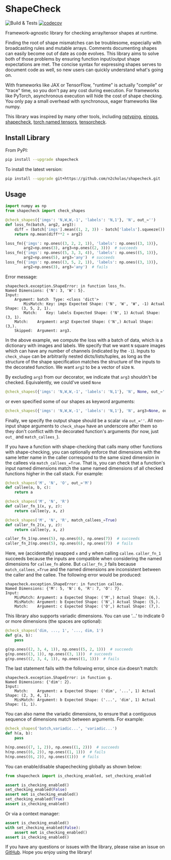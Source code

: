 
# ShapeCheck

![Build & Tests](https://github.com/n2cholas/shapecheck/workflows/Build%20and%20Tests/badge.svg)
[![codecov](https://codecov.io/gh/n2cholas/shapecheck/branch/main/graph/badge.svg?token=KAW5F029PM)](https://codecov.io/gh/n2cholas/shapecheck)

Framework-agnostic library for checking array/tensor shapes at runtime.

Finding the root of shape mismatches can be troublesome, especially with
broadcasting rules and mutable arrays. Comments documenting shapes can easily
become out of date as code evolves. This library aims to solve both of those
problems by ensuring function input/output shape expectations are met. The
concise syntax for expressing shapes serves to document code as well, so new
users can quickly understand what's going on.

With frameworks like JAX or TensorFlow, "runtime" is actually "compile" or
"trace" time, so you don't pay any cost during execution. For frameworks like
PyTorch, asynchronous execution will hide the cost of shape checking. You only
pay a small overhead with synchronous, eager frameworks like numpy.

This library was inspired by many other tools, including
[nptyping](https://github.com/ramonhagenaars/nptyping),
[einops](https://github.com/arogozhnikov/einops),
[shapecheck](https://github.com/rosshemsley/shapecheck), [torch named
tensors](https://pytorch.org/docs/stable/named_tensor.html),
[tensorcheck](https://github.com/bodin-e/tensorcheck).

## Install Library

From PyPI:

```bash
pip install --upgrade shapecheck
```

To install the latest version:

```bash
pip install --upgrade git+https://github.com/n2cholas/shapecheck.git
```

## Usage

```python
import numpy as np
from shapecheck import check_shapes

@check_shapes({'imgs': 'N,W,W,-1', 'labels': 'N,1'}, 'N', out_='')
def loss_fn(batch, arg2, arg3):
    diff = (batch['imgs'].mean((1, 2, 3)) - batch['labels'].squeeze())
    return np.mean(diff**2 + arg2)

loss_fn({'imgs': np.ones((3, 2, 2, 1)), 'labels': np.ones((3, 1))},
        arg2=np.ones(3), arg3=np.ones((2, 3)))  # succeeds
loss_fn({'imgs': np.ones((5, 3, 3, 4)), 'labels': np.ones((5, 1))},
        arg2=np.ones(5), arg3='any')  # succeeds
loss_fn({'imgs': np.ones((3, 5, 2, 1)), 'labels': np.ones((3, 1))},
        arg2=np.ones(3), arg3='any')  # fails
```

Error message:

```
shapecheck.exception.ShapeError: in function loss_fn.
Named Dimensions: {'N': 3, 'W': 5}.
Input:
    Argument: batch  Type: <class 'dict'>
        MisMatch: Key: imgs Expected Shape: ('N', 'W', 'W', -1) Actual Shape: (3, 5, 2, 1).
        Match:    Key: labels Expected Shape: ('N', 1) Actual Shape: (3, 1).
    Match:    Argument: arg2 Expected Shape: ('N',) Actual Shape: (3,).
    Skipped:  Argument: arg3.
```

In the above example, we compute the loss with a batch of data, which is a
dictionary with images and labels. We specify that we want `N` square images
which can have any number of channels (indicated by the `-1`).  Inputs to
`check_shape` can be arbitrarily nested dicts/lists/tuples, as long as the
structure of the shape specification matches the structure of the inputs to the
decorated function. We want `arg2` to be a vector of size `N`.

By excluding `arg3` from our decorator, we indicate that `arg3` shouldn't be
checked. Equivalently, we could've used `None`

```python
@check_shapes({'imgs': 'N,W,W,-1', 'labels': 'N,1'}, 'N', None, out_='')
```

or even specified some of our shapes as keyword arguments:

```python
@check_shapes({'imgs': 'N,W,W,-1', 'labels': 'N,1'}, 'N', arg3=None, out_='')
```

Finally, we specify the output shape should be a scalar via `out_=''`. All
non-input shape arguments to `check_shape` have an underscore after them so
they don't conflict with the decorated function's arguments (for now, just
`out_` and `match_callees_`).

If you have a function with shape-checking that calls many other functions with
shape-checking, you can optionally enforce that dimensions with the same letter
name in the caller correspond to the same sized dimension in the callees via
`match_callees_=True`.  That is, you can check that a function's input named
dimensions match the same named dimensions of all checked functions higher in
the call stack. For example:

```python
@check_shapes('M', 'N', 'O', out_='M')
def callee(a, b, c):
    return a

@check_shapes('M', 'N', 'R')
def caller_fn_1(x, y, z):
    return callee(y, x, z)

@check_shapes('M', 'N', 'R', match_callees_=True)
def caller_fn_2(x, y, z):
    return callee(y, x, z)

caller_fn_1(np.ones(5), np.ones(6), np.ones(7))  # succeeds
caller_fn_2(np.ones(5), np.ones(6), np.ones(7))  # fails
```

Here, we (accidentally) swapped `x` and `y` when calling `callee`.
`caller_fn_1` succeeds because the inputs are compatible when considering the
named dimensions for `callee_fn` alone. But `caller_fn_2` fails because
`match_callees_=True` and the named dimensions are inconsistent between the
caller and the callee. The following error would be produced:

```
shapecheck.exception.ShapeError: in function callee.
Named Dimensions: {'M': 5, 'N': 6, 'R': 7, 'O': 7}.
Input:
    MisMatch: Argument: a Expected Shape: ('M',) Actual Shape: (6,).
    MisMatch: Argument: b Expected Shape: ('N',) Actual Shape: (5,).
    Match:    Argument: c Expected Shape: ('O',) Actual Shape: (7,).
```

This library also supports variadic dimensions. You can use '...' to indicate 0
or more dimensions (the spaces are optional):

```python
@check_shapes('dim, ..., 1', '..., dim, 1')
def g(a, b):
    pass

g(np.ones((2, 3, 4, 1)), np.ones((5, 2, 1)))  # succeeds
g(np.ones((3, 1)), np.ones((3, 1)))  # succeeds
g(np.ones((2, 3, 4, 1)), np.ones((1, 1)))  # fails
```

The last statement fails with the following error, since `dim` doesn't match:

```
shapecheck.exception.ShapeError: in function g.
Named Dimensions: {'dim': 2}.
Input:
    Match:    Argument: a Expected Shape: ('dim', '...', 1) Actual Shape: (2, 3, 4, 1).
    MisMatch: Argument: b Expected Shape: ('...', 'dim', 1) Actual Shape: (1, 1).
```

You can also name the variadic dimensions, to ensure that a contiguous sequence
of dimensions match between arguments. For example:

```python
@check_shapes('batch,variadic...', 'variadic...')
def h(a, b):
    pass

h(np.ones((7, 1, 2)), np.ones((1, 2)))  # succeeds
h(np.ones((6, 2)), np.ones((1, 1)))  # fails
h(np.ones((6, 2)), np.ones((1)))  # fails
```

You can enable/disable shapechecking globally as shown below:

```python
from shapecheck import is_checking_enabled, set_checking_enabled

assert is_checking_enabled()
set_checking_enabled(False)
assert not is_checking_enabled()
set_checking_enabled(True)
assert is_checking_enabled()
```

Or via a context manager:

```python
assert is_checking_enabled()
with set_checking_enabled(False):
    assert not is_checking_enabled()
assert is_checking_enabled()
```

If you have any questions or issues with the library, please raise an issue on
[GitHub](https://github.com/n2cholas/shapecheck/issues). Hope you enjoy using
the library!
